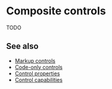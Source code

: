 # Composite controls

TODO

## See also

* [Markup controls](markup-controls)
* [Code-only controls](code-only-controls)
* [Control properties](control-properties)
* [Control capabilities](control-capabilities)